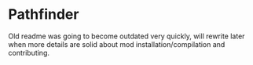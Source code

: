 # Pathfinder

Old readme was going to become outdated very quickly, will rewrite later when more details are solid about mod installation/compilation and contributing.